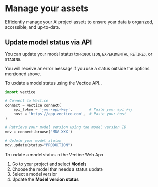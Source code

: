 # Manage your assets

Efficiently manage your AI project assets to ensure your data is organized, accessible, and up-to-date.

## Update model status via API

You can update your model status to`PRODUCTION`, `EXPERIMENTAL`, `RETIRED`, or `STAGING`.&#x20;


You will receive an error message if you use a status outside the options mentioned above.


To update a model status using the Vectice API...

```python
import vectice

# Connect to Vectice
connect = vectice.connect(
    api_token = 'your-api-key',        # Paste your api key
    host = 'https://app.vectice.com',  # Paste your host
)

# Retrieve your model version using the model version ID
mdv = connect.browse('MDV-XXX')

# Update your model status
mdv.update(status="PRODUCTION")
```

To update a model status in the Vectice Web App...

1. Go to your project and select **Models**&#x20;
2. Choose the model that needs a status update
3. Select a model version
4. Update the **Model version status**

<figure><img src="../.gitbook/assets/Screenshot 2024-06-11 at 10.05.53 AM.png" alt=""><figcaption></figcaption></figure>
